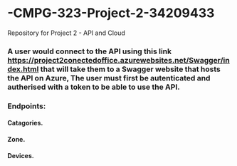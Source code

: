 # -CMPG-323-Project-2-34209433
Repository for Project 2 - API and Cloud

### A user would connect to the API using this link https://project2conectedoffice.azurewebsites.net/Swagger/index.html that will take them to a Swagger website that hosts the API on Azure, The user must first be autenticated and autherised with a token to be able to use the API.

### Endpoints:
#### Catagories.
#### Zone.
#### Devices.
